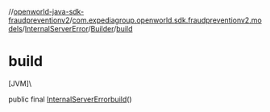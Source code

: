 //[openworld-java-sdk-fraudpreventionv2](../../../../index.md)/[com.expediagroup.openworld.sdk.fraudpreventionv2.models](../../index.md)/[InternalServerError](../index.md)/[Builder](index.md)/[build](build.md)

# build

[JVM]\

public final [InternalServerError](../index.md)[build](build.md)()
